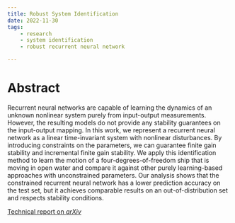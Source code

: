 ```yaml
---
title: Robust System Identification
date: 2022-11-30
tags:
    - research
    - system identification
    - robust recurrent neural network

---
```



# Abstract
Recurrent neural networks are capable of learning the dynamics of an unknown nonlinear system purely from input-output measurements. However, the resulting models do not provide any stability guarantees on the input-output mapping. In this work, we represent a recurrent neural network as a linear time-invariant system with nonlinear disturbances. By introducing constraints on the parameters, we can guarantee finite gain stability and incremental finite gain stability. We apply this identification method to learn the motion of a four-degrees-of-freedom ship that is moving in open water and compare it against other purely learning-based approaches with unconstrained parameters. Our analysis shows that the constrained recurrent neural network has a lower prediction accuracy on the test set, but it achieves comparable results on an out-of-distribution set and respects stability conditions.

[Technical report on *arXiv*](https://arxiv.org/abs/2212.05781)
